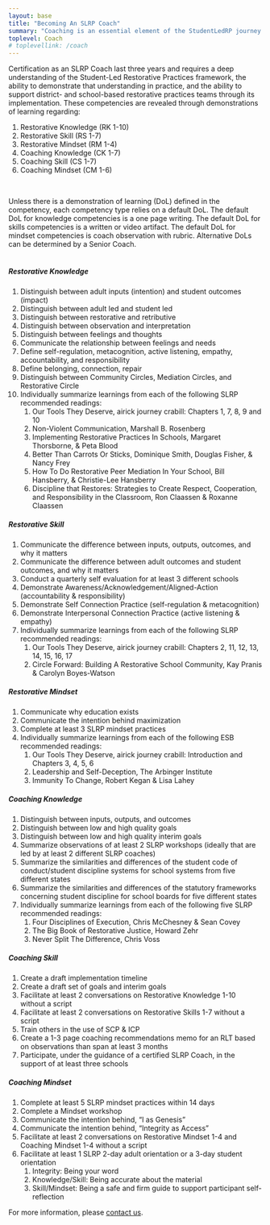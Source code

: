 ```yaml
---
layout: base
title: "Becoming An SLRP Coach"
summary: "Coaching is an essential element of the StudentLedRP journey."
toplevel: Coach
# toplevellink: /coach
---
```


Certification as an SLRP Coach last three years and requires a deep understanding of the Student-Led Restorative Practices framework, the ability to demonstrate that understanding in practice, and the ability to support district- and school-based restorative practices teams through its implementation. These competencies are revealed through demonstrations of learning regarding:
<ol>
<li>Restorative Knowledge (RK 1-10)</li>
<li>Restorative Skill (RS 1-7)</li>
<li>Restorative Mindset (RM 1-4)</li>
<li>Coaching Knowledge (CK 1-7)</li>
<li>Coaching Skill (CS 1-7)</li>
<li>Coaching Mindset (CM 1-6)</li>
</ol><br/>

Unless there is a demonstration of learning (DoL) defined in the competency, each competency type relies on a default DoL. The default DoL for knowledge competencies is a one page writing. The default DoL for skills competencies is a written or video artifact. The default DoL for mindset competencies is coach observation with rubric. Alternative DoLs can be determined by a Senior Coach.
<br/><br/>


<h5>Restorative Knowledge</h5>
<ol>
<li>Distinguish between adult inputs (intention) and student outcomes (impact)</li>
<li>Distinguish between adult led and student led</li>
<li>Distinguish between restorative and retributive</li>
<li>Distinguish between observation and interpretation</li>
<li>Distinguish between feelings and thoughts </li>
<li>Communicate the relationship between feelings and needs</li>
<li>Define self-regulation, metacognition, active listening, empathy, accountability, and responsibility</li>
<li>Define belonging, connection, repair</li>
<li>Distinguish between Community Circles, Mediation Circles, and Restorative Circle</li>
<li>Individually summarize learnings from each of the following SLRP recommended readings:
  <ol>
  <li>Our Tools They Deserve, airick journey crabill: Chapters 1, 7, 8, 9 and 10</li>
  <li>Non-Violent Communication, Marshall B. Rosenberg</li>
  <li>Implementing Restorative Practices In Schools, Margaret Thorsborne, & Peta Blood</li>
  <li>Better Than Carrots Or Sticks, Dominique Smith, Douglas Fisher, & Nancy Frey</li>
  <li>How To Do Restorative Peer Mediation In Your School, Bill Hansberry, & Christie-Lee Hansberry</li>
  <li>Discipline that Restores: Strategies to Create Respect, Cooperation, and Responsibility in the Classroom, Ron Claassen & Roxanne Claassen</li>
  </ol>
</li>
</ol>

<h5>Restorative Skill</h5>
<ol>
<li>Communicate the difference between inputs, outputs, outcomes, and why it matters</li>
<li>Communicate the difference between adult outcomes and student outcomes, and why it matters</li>
<li>Conduct a quarterly self evaluation for at least 3 different schools </li>
<li>Demonstrate Awareness/Acknowledgement/Aligned-Action (accountability & responsibility)</li>
<li>Demonstrate Self Connection Practice (self-regulation & metacognition)</li>
<li>Demonstrate Interpersonal Connection Practice (active listening & empathy)</li>
<li>Individually summarize learnings from each of the following SLRP recommended readings:
  <ol>
  <li>Our Tools They Deserve, airick journey crabill: Chapters 2, 11, 12, 13, 14, 15, 16, 17</li>
  <li>Circle Forward: Building A Restorative School Community, Kay Pranis & Carolyn Boyes-Watson</li>
  </ol>
  </li>
</ol>

<h5>Restorative Mindset</h5>
<ol>
<li>Communicate why education exists  </li>
<li>Communicate the intention behind maximization</li>
<li>Complete at least 3 SLRP mindset practices</li>
<li>Individually summarize learnings from each of the following ESB recommended readings:
  <ol>
  <li>Our Tools They Deserve, airick journey crabill: Introduction and Chapters 3, 4, 5, 6</li>
  <li>Leadership and Self-Deception, The Arbinger Institute</li>
  <li>Immunity To Change, Robert Kegan & Lisa Lahey</li>
  </ol>
  </li>
</ol>

<h5>Coaching Knowledge</h5>
<ol>
<li>Distinguish between inputs, outputs, and outcomes</li>
<li>Distinguish between low and high quality goals</li>
<li>Distinguish between low and high quality interim goals</li>
<li>Summarize observations of at least 2 SLRP workshops (ideally that are led by at least 2 different SLRP coaches)</li>
<li>Summarize the similarities and differences of the student code of conduct/student discipline systems for school systems from five different states</li>
<li>Summarize the similarities and differences of the statutory frameworks concerning student discipline for school boards for five different states</li>
<li>Individually summarize learnings from each of the following five SLRP recommended readings:
  <ol>
  <li>Four Disciplines of Execution, Chris McChesney & Sean Covey</li>
  <li>The Big Book of Restorative Justice, Howard Zehr</li>
  <li>Never Split The Difference, Chris Voss</li>
  </ol>
  </li>
</ol>

<h5>Coaching Skill</h5>
<ol>
<li>Create a draft implementation timeline</li>
<li>Create a draft set of goals and interim goals</li>
<li>Facilitate at least 2 conversations on Restorative Knowledge 1-10 without a script</li>
<li>Facilitate at least 2 conversations on Restorative Skills 1-7 without a script</li>
<li>Train others in the use of SCP & ICP</li>
<li>Create a 1-3 page coaching recommendations memo for an RLT based on observations than span at least 3 months</li>
<li>Participate, under the guidance of a certified SLRP Coach, in the support of at least three schools</li>
</ol>

<h5>Coaching Mindset</h5>
<ol>
<li>Complete at least 5 SLRP mindset practices within 14 days</li>
<li>Complete a Mindset workshop</li>
<li>Communicate the intention behind, “I as Genesis”</li>
<li>Communicate the intention behind, “Integrity as Access”</li>
<li>Facilitate at least 2 conversations on Restorative Mindset 1-4 and Coaching Mindset 1-4 without a script</li>
<li>Facilitate at least 1 SLRP 2-day adult orientation or a 3-day student orientation
  <ol>
  <li>Integrity: Being your word</li>
  <li>Knowledge/Skill: Being accurate about the material</li>
  <li>Skill/Mindset: Being a safe and firm guide to support participant self-reflection</li>
  </ol>
  </li>
</ol>




For more information, please <a href="/contact">contact us</a>.
